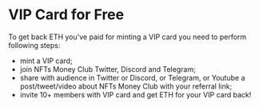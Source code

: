 # VIP Card for Free



To get back ETH you've paid for minting a VIP card you need to perform following steps:

* mint a VIP card;
* join NFTs Money Club Twitter, Discord and Telegram;
* share with audience in Twitter or Discord, or Telegram, or Youtube a post/tweet/video about NFTs Money Club with your referral link;
* invite 10+ members with VIP card and get ETH for your VIP card back!
